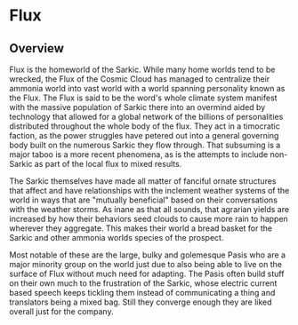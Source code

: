 # Flux

## Overview

Flux is the homeworld of the Sarkic.  While many home worlds tend to be wrecked, the Flux of the Cosmic Cloud has managed to centralize their ammonia world into vast world with a world spanning personality known as the Flux.  The Flux is said to be the word's whole climate system manifest with the massive population of Sarkic there into an overmind aided by technology that allowed for a global network of the billions of personalities distributed throughout the whole body of the flux.  They act in a timocratic faction, as the power struggles have petered out into a general governing body built on the numerous Sarkic they flow through.  That subsuming is a major taboo is a more recent phenomena, as is the attempts to include non-Sarkic as part of the local flux to mixed results.  

The Sarkic themselves have made all matter of fanciful ornate structures that affect and have relationships with the inclement weather systems of the world in ways that are "mutually beneficial" based on their conversations with the weather storms.  As inane as that all sounds, that agrarian yields are increased by how their behaviors seed clouds to cause more rain to happen wherever they aggregate.  This makes their world a bread basket for the Sarkic and other ammonia worlds species of the prospect.  

Most notable of these are the large, bulky and golemesque Pasis who are a major minority group on the world just due to also being able to live on the surface of Flux without much need for adapting.  The Pasis often build stuff on their own much to the frustration of the Sarkic, whose electric current based speech keeps tickling them instead of communicating a thing and translators being a mixed bag.  Still they converge enough they are liked overall just for the company.
